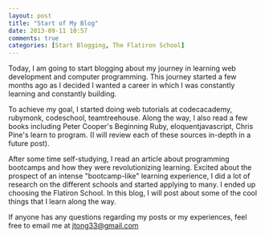 ```yaml
---
layout: post
title: "Start of My Blog"
date: 2013-09-11 10:57
comments: true
categories: [Start Blogging, The Flatiron School]
---
```


Today, I am going to start blogging about my journey in learning web development and computer programming. This journey started a few months ago as I decided I wanted a career in which I was constantly learning and constantly building.


To achieve my goal, I started doing web tutorials at codecacademy, rubymonk, codeschool, teamtreehouse. Along the way, I also read a few books including Peter Cooper's Beginning Ruby, eloquentjavascript, Chris Pine's learn to program. (I will review each of these sources in-depth in a future post).

After some time self-studying, I read an article about programming bootcamps and how they were revolutionizing learning. Excited about the prospect of an intense "bootcamp-like" learning experience, I did a lot of research on the different schools and started applying to many. I ended up choosing the Flatiron School. In this blog, I will post about some of the cool things that I learn along the way. 


If anyone has any questions regarding my posts or my experiences, feel free to email me at jtong33@gmail.com

